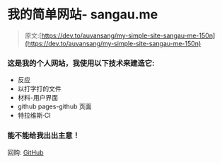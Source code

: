 # 我的简单网站- sangau.me

> 原文:[https://dev.to/auvansang/my-simple-site-sangau-me-150n](https://dev.to/auvansang/my-simple-site-sangau-me-150n)

### [](#this-is-my-personal-site-and-i-use-the-following-technology-to-built-it)这是我的个人网站，我使用以下技术来建造它:

*   反应
*   以打字打的文件
*   材料-用户界面
*   github pages-github 页面
*   特拉维斯·CI

### [](#could-you-give-me-some-ideas-about-it)能不能给我出出主意！

回购: [GitHub](https://github.com/auvansang/sangau)